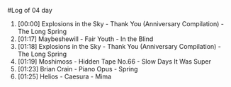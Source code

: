 #Log of 04 day

1. [00:00] Explosions in the Sky - Thank You (Anniversary Compilation) - The Long Spring
1. [01:17] Maybeshewill - Fair Youth - In the Blind
1. [01:18] Explosions in the Sky - Thank You (Anniversary Compilation) - The Long Spring
1. [01:19] Moshimoss - Hidden Tape No.66 - Slow Days It Was Super
1. [01:23] Brian Crain - Piano Opus - Spring
1. [01:25] Helios - Caesura - Mima
